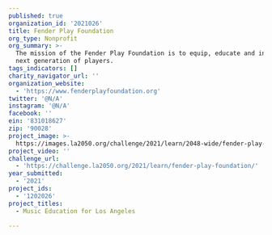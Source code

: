 ```yaml
---
published: true
organization_id: '2021026'
title: Fender Play Foundation
org_type: Nonprofit
org_summary: >-
  The mission of the Fender Play Foundation is to equip, educate and inspire the
  next generation of players.
tags_indicators: []
charity_navigator_url: ''
organization_website:
  - 'https://www.fenderplayfoundation.org'
twitter: '@N/A'
instagram: '@N/A'
facebook: ''
ein: '831018627'
zip: '90028'
project_image: >-
  https://images.la2050.org/challenge/2021/learn/2048-wide/fender-play-foundation.jpg
project_video: ''
challenge_url:
  - 'https://challenge.la2050.org/2021/learn/fender-play-foundation/'
year_submitted:
  - '2021'
project_ids:
  - '1202026'
project_titles:
  - Music Education for Los Angeles

---
```

